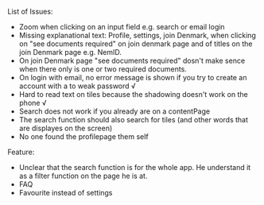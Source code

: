List of Issues:

- Zoom when clicking on an input field e.g. search or email login
- Missing explanational text: Profile, settings, join Denmark, when clicking on "see documents required" on join denmark page and of titles on the join Denmark page e.g. NemID.
- On join Denmark page "see documents required" dosn't make sence when there only is one or two required documents.
- On login with email, no error message is shown if you try to create an account with a to weak password √
- Hard to read text on tiles because the shadowing doesn't work on the phone √
- Search does not work if you already are on a contentPage
- The search function should also search for tiles (and other words that are displayes on the screen)
- No one found the profilepage them self



Feature:

- Unclear that the search function is for the whole app. He understand it as a filter function on the page he is at. 
- FAQ
- Favourite instead of settings 

